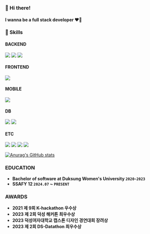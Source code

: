 ### 👋 Hi there!
#### I wanna be a full stack developer ❤️‍🔥 
<!--![Top Langs](https://github-readme-stats.vercel.app/api/top-langs/?username=femmefatalehaein&hide_progress=true)
<!--![Anurag's GitHub stats](https://github-readme-stats.vercel.app/api?username=femmefatalehaein&show_icons=true&theme=transparent)-->
### 🔧 Skills 
#### BACKEND
<img src="https://img.shields.io/badge/springboot-green?style=for-the-badge&logo=springboot&logoColor=white"> <img src="https://img.shields.io/badge/spring JPA-green?style=for-the-badge&logo=hibernate&logoColor=white"> <img src="https://img.shields.io/badge/spring security-green?style=for-the-badge&logo=springsecurity&logoColor=white">

#### FRONTEND
<img src="https://img.shields.io/badge/react-61DAFB?style=for-the-badge&logo=react&logoColor=white">

#### MOBILE
<img src="https://img.shields.io/badge/android studio-FF9900?style=for-the-badge&logo=androidstudio&logoColor=white"> 

#### DB
<img src="https://img.shields.io/badge/MySQL-4479A1?logo=mysql&style=for-the-badge&logoColor=white"> <img src="https://img.shields.io/badge/mongo DB-47A248?logo=mmongodb&style=for-the-badge&logoColor=white">

#### ETC
<img src="https://img.shields.io/badge/Amazon EC2-FF9900?logo=amazonec2&style=for-the-badge&logoColor=white"> <img src="https://img.shields.io/badge/graphQL-E10098?logo=graphQL&style=for-the-badge&logoColor=white"> <img src="https://img.shields.io/badge/docker-2496ED?logo=docker&style=for-the-badge&logoColor=white">  <img src="https://img.shields.io/badge/kafka-231F20?logo=apachekafka&style=for-the-badge&logoColor=white">

[![Anurag's GitHub stats](https://github-readme-stats.vercel.app/api?username=femmefatalehaein&hide=stars&include_all_commits=true)](https://github.com/anuraghazra/github-readme-stats)



### EDUCATION

- **Bachelor of software at Duksung Women's University `2020`-`2023`**
- **SSAFY 12 `2024.07` ~ `PRESENT`**

### AWARDS

- **2021 제 9회 K-hackathon 우수상**
- **2023 제 2회 덕성 해커톤 최우수상**
- **2023 덕성여자대학교 캡스톤 디자인 경연대회 장려상**
- **2023 제 2회 DS-Datathon 최우수상**


<!--
**femmefatalehaein/femmefatalehaein** is a ✨ _special_ ✨ repository because its `README.md` (this file) appears on your GitHub profile.

Here are some ideas to get you started:

- 🔭 I’m currently working on ...
- 🌱 I’m currently learning ...
- 👯 I’m looking to collaborate on ...
- 🤔 I’m looking for help with ...
- 💬 Ask me about ...
- 📫 How to reach me: ...
- 😄 Pronouns: ...
- ⚡ Fun fact: ...
-->
